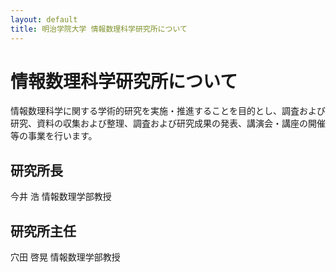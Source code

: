 ```yaml
---
layout: default
title: 明治学院大学 情報数理科学研究所について
---
```


# 情報数理科学研究所について

情報数理科学に関する学術的研究を実施・推進することを目的とし、調査および研究、資料の収集および整理、調査および研究成果の発表、講演会・講座の開催等の事業を行います。

## 研究所長

今井 浩 情報数理学部教授

## 研究所主任

穴田 啓晃 情報数理学部教授
